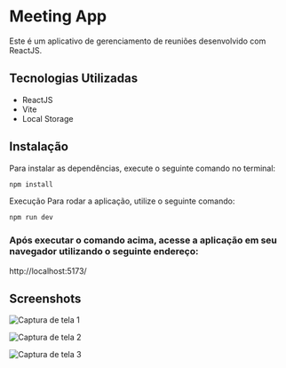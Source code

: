 # Meeting App

Este é um aplicativo de gerenciamento de reuniões desenvolvido com ReactJS.

## Tecnologias Utilizadas

- ReactJS
- Vite
- Local Storage

## Instalação

Para instalar as dependências, execute o seguinte comando no terminal:

```bash
npm install
```

Execução
Para rodar a aplicação, utilize o seguinte comando:
```bash
npm run dev
```

### Após executar o comando acima, acesse a aplicação em seu navegador utilizando o seguinte endereço: 

http://localhost:5173/

## Screenshots

![Captura de tela 1](https://github.com/TamiBeira/meeting/assets/55815968/a53ee2e4-5d81-4c8c-9a34-fefaa42d66fd)

![Captura de tela 2](https://github.com/TamiBeira/meeting/assets/55815968/72d3c045-d5ed-471b-b0dd-13c6f77209eb)

![Captura de tela 3](https://github.com/TamiBeira/meeting/assets/55815968/fd1822ff-4143-44ab-b150-b4a70b0117d1)
